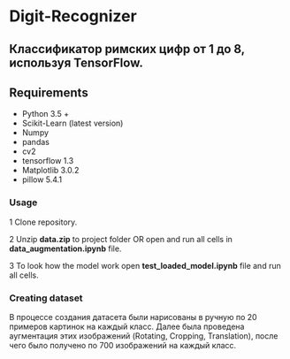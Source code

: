 # Digit-Recognizer
## Классификатор римских цифр от 1 до 8, используя TensorFlow.
## Requirements
- Python 3.5 +
- Scikit-Learn (latest version)
- Numpy
- pandas
- cv2
- tensorflow 1.3
- Matplotlib 3.0.2
- pillow 5.4.1

### Usage
1 Clone repository.

2 Unzip <b>data.zip</b> to project folder OR open and run all cells in <b>data_augmentation.ipynb</b> file.

3 To look how the model work open <b>test_loaded_model.ipynb</b> file and run all cells.

### Creating dataset
В процессе создания датасета были нарисованы в ручную по 20 примеров картинок на каждый класс.
Далее была проведена аугментация этих изображений (Rotating, Cropping, Translation), после чего было получено по 700 изображений на каждый класс.
